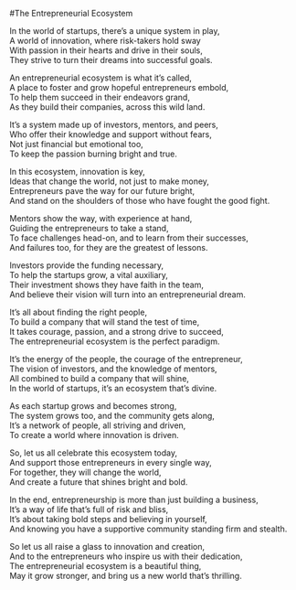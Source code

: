 #The Entrepreneurial Ecosystem

In the world of startups, there’s a unique system in play,  
A world of innovation, where risk-takers hold sway  
With passion in their hearts and drive in their souls,  
They strive to turn their dreams into successful goals.

An entrepreneurial ecosystem is what it’s called,  
A place to foster and grow hopeful entrepreneurs embold,  
To help them succeed in their endeavors grand,  
As they build their companies, across this wild land.

It’s a system made up of investors, mentors, and peers,  
Who offer their knowledge and support without fears,  
Not just financial but emotional too,  
To keep the passion burning bright and true.

In this ecosystem, innovation is key,  
Ideas that change the world, not just to make money,  
Entrepreneurs pave the way for our future bright,  
And stand on the shoulders of those who have fought the good fight.

Mentors show the way, with experience at hand,  
Guiding the entrepreneurs to take a stand,  
To face challenges head-on, and to learn from their successes,  
And failures too, for they are the greatest of lessons.

Investors provide the funding necessary,  
To help the startups grow, a vital auxiliary,  
Their investment shows they have faith in the team,  
And believe their vision will turn into an entrepreneurial dream.

It’s all about finding the right people,  
To build a company that will stand the test of time,  
It takes courage, passion, and a strong drive to succeed,  
The entrepreneurial ecosystem is the perfect paradigm.

It’s the energy of the people, the courage of the entrepreneur,  
The vision of investors, and the knowledge of mentors,  
All combined to build a company that will shine,  
In the world of startups, it’s an ecosystem that’s divine.

As each startup grows and becomes strong,  
The system grows too, and the community gets along,  
It’s a network of people, all striving and driven,  
To create a world where innovation is driven.

So, let us all celebrate this ecosystem today,  
And support those entrepreneurs in every single way,  
For together, they will change the world,  
And create a future that shines bright and bold.

In the end, entrepreneurship is more than just building a business,  
It’s a way of life that’s full of risk and bliss,  
It’s about taking bold steps and believing in yourself,  
And knowing you have a supportive community standing firm and stealth.

So let us all raise a glass to innovation and creation,  
And to the entrepreneurs who inspire us with their dedication,  
The entrepreneurial ecosystem is a beautiful thing,  
May it grow stronger, and bring us a new world that’s thrilling.